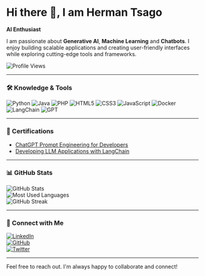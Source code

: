 # Hi there 👋, I am Herman Tsago

**AI Enthusiast**

I am passionate about **Generative AI**, **Machine Learning** and **Chatbots**. I enjoy building scalable applications and creating user-friendly interfaces while exploring cutting-edge tools and frameworks.  

![Profile Views](https://komarev.com/ghpvc/?username=htsago&color=blue&style=flat-square)

---

### 🛠️ Knowledge & Tools
![Python](https://img.shields.io/badge/-Python-3776AB?style=flat-square&logo=python&logoColor=white)
![Java](https://img.shields.io/badge/-Java-007396?style=flat-square&logo=java&logoColor=white)
![PHP](https://img.shields.io/badge/-PHP-777BB4?style=flat-square&logo=php&logoColor=white)
![HTML5](https://img.shields.io/badge/-HTML5-E34F26?style=flat-square&logo=html5&logoColor=white)
![CSS3](https://img.shields.io/badge/-CSS3-1572B6?style=flat-square&logo=css3&logoColor=white)
![JavaScript](https://img.shields.io/badge/-JavaScript-F7DF1E?style=flat-square&logo=javascript&logoColor=black)
![Docker](https://img.shields.io/badge/-Docker-2496ED?style=flat-square&logo=docker&logoColor=white)
![LangChain](https://img.shields.io/badge/-LangChain-0A66C2?style=flat-square&logo=chainlink&logoColor=white)
![GPT](https://img.shields.io/badge/-GPT-ff9900?style=flat-square&logo=openai&logoColor=white)

---

### 📜 Certifications
- [ChatGPT Prompt Engineering for Developers](https://www.datacamp.com/completed/statement-of-accomplishment/course/bc5b0bf64ad829384a1cda1544b7138f22180376?dc_referrer=https%3A%2F%2Fwww.linkedin.com%2F)  
- [Developing LLM Applications with LangChain](https://www.datacamp.com/completed/statement-of-accomplishment/course/211818c1d777f5809b478f06e08314d43c72333e)

---

### 📊 GitHub Stats

![GitHub Stats](https://github-readme-stats.vercel.app/api?username=htsago&show_icons=true&theme=great-gatsby)  
![Most Used Languages](https://github-readme-stats.vercel.app/api/top-langs/?username=htsago&layout=compact&theme=great-gatsby)  
![GitHub Streak](https://github-readme-streak-stats.herokuapp.com/?user=htsago&theme=great-gatsby)

---

### 🔗 Connect with Me
[![LinkedIn](https://img.shields.io/badge/LinkedIn-Herman%20Tsago-blue?style=flat-square&logo=linkedin)](https://www.linkedin.com/in/herman-tsago-373bb7236?utm_source=share&utm_campaign=share_via&utm_content=profile&utm_medium=ios_app)  
[![GitHub](https://img.shields.io/badge/GitHub-htsago-black?style=flat-square&logo=github)](https://github.com/htsago)  
[![Twitter](https://img.shields.io/badge/Twitter-@HermanTsago-1DA1F2?style=flat-square&logo=twitter)](https://twitter.com/HermanTsago)

---

Feel free to reach out. I'm always happy to collaborate and connect!